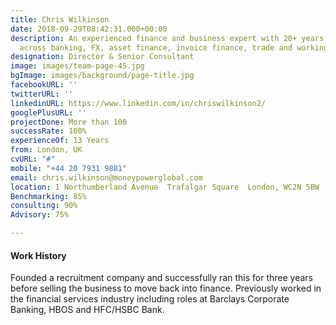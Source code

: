 ```yaml
---
title: Chris Wilkinson
date: 2018-09-29T08:42:31.000+00:00
description: An experienced finance and business expert with 20+ years’ experience
  across banking, FX, asset finance, invoice finance, trade and working capital.
designation: Director & Senior ​Consultant
image: images/team-page-45.jpg
bgImage: images/background/page-title.jpg
facebookURL: ''
twitterURL: ''
linkedinURL: https://www.linkedin.com/in/chriswilkinson2/
googlePlusURL: ''
projectDone: More than 100
successRate: 100%
experienceOf: 13 Years
from: London, UK
cvURL: "#"
mobile: "+44 20 7931 9881"
email: chris.wilkinson@moneypowerglobal.com
location: 1 Northumberland Avenue  Trafalgar Square  London, WC2N 5BW  UK.
Benchmarking: 85%
consulting: 90%
Advisory: 75%

---
```

#### Work History

Founded a recruitment company and successfully ran this for three years before selling the business to move back into finance. Previously worked in the financial services industry including roles at Barclays Corporate Banking, HBOS and HFC/HSBC Bank.